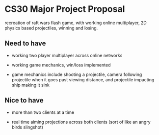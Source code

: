 # CS30 Major Project Proposal

recreation of raft wars flash game, with working online multiplayer, 2D physics based projectiles, winning and losing.

## Need to have

- working two player multiplayer across online networks

- working game mechanics, win/loss implemented

- game mechanics include shooting a projectile, camera following projectile when it goes past viewing distance, and projectile impacting ship making it sink

## Nice to have

- more than two clients at a time

- real time aiming projections across both clients (sort of like an angry birds slingshot)
